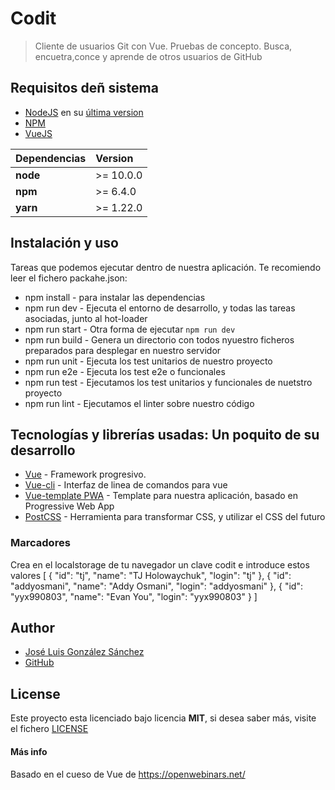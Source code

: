# Codit

> Cliente de usuarios Git con Vue. Pruebas de concepto. Busca, encuetra,conce y aprende de otros usuarios de GitHub

## Requisitos deñ sistema
* [NodeJS](https://nodejs.org/es/) en su [última version](https://nodejs.org/es/download/)
* [NPM](https://www.npmjs.com/)
* [VueJS](https://vuejs.org/)

| Dependencias | Version   |
|:-------------|:----------|
| __node__     | >= 10.0.0 |
| __npm__      | >= 6.4.0  |
| __yarn__     | >= 1.22.0 |

## Instalación y uso
Tareas que podemos ejecutar dentro de nuestra aplicación. Te recomiendo leer el fichero packahe.json:
* npm install - para instalar las dependencias
* npm run dev - Ejecuta el entorno de desarrollo, y todas las tareas asociadas, junto al hot-loader
* npm run start - Otra forma de ejecutar `npm run dev`
* npm run build - Genera un directorio con todos nyuestro ficheros preparados para desplegar en nuestro servidor
* npm run unit - Ejecuta los test unitarios de nuestro proyecto
* npm run e2e - Ejecuta los test e2e o funcionales
* npm run test - Ejecutamos los test unitarios y funcionales de nuetstro proyecto
* npm run lint -  Ejecutamos el linter sobre nuestro código


## Tecnologías y librerías usadas: Un poquito de su desarrollo
* [Vue](https://vuejs.org/) - Framework progresivo.
* [Vue-cli](https://github.com/vuejs/vue-cli) - Interfaz de linea de comandos para vue
* [Vue-template PWA](https://github.com/vuejs-templates/pwa) - Template para nuestra aplicación, basado en Progressive Web App
* [PostCSS](http://postcss.org/) - Herramienta para transformar CSS, y utilizar el CSS del futuro

### Marcadores
Crea en el localstorage de tu navegador un clave codit  e introduce estos valores
[
  {
    "id": "tj",
    "name": "TJ Holowaychuk",
    "login": "tj"
  },
  {
    "id": "addyosmani",
    "name": "Addy Osmani",
    "login": "addyosmani"
  },
  {
    "id": "yyx990803",
    "name": "Evan You",
    "login": "yyx990803"
  }
]


## Author
* [José Luis González Sánchez](https://twitter.com/joseluisgonsan)
* [GitHub](https://github.com/joseluisgs)

## License
Este proyecto esta licenciado bajo licencia __MIT__, si desea saber más, visite el fichero [LICENSE](https://github.com/joseluisgs/CoDIT/blob/master/LICENSE.md)

#### Más info
Basado en el cueso de Vue de https://openwebinars.net/
